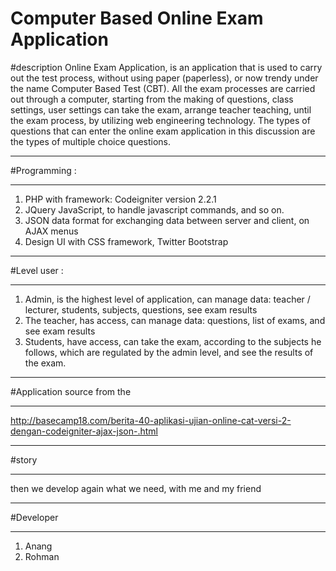 # Computer Based Online Exam Application
#description
Online Exam Application, is an application that is used to carry out the test process, without using paper (paperless), or now trendy under the name Computer Based Test (CBT). All the exam processes are carried out through a computer, starting from the making of questions, class settings, user settings can take the exam, arrange teacher teaching, until the exam process, by utilizing web engineering technology. The types of questions that can enter the online exam application in this discussion are the types of multiple choice questions.

***********
#Programming :
***********
1. PHP with framework: Codeigniter version 2.2.1
2. JQuery JavaScript, to handle javascript commands, and so on.
3. JSON data format for exchanging data between server and client, on AJAX menus
4. Design UI with CSS framework, Twitter Bootstrap

***********
#Level user : 
***********
1. Admin, is the highest level of application, can manage data: teacher / lecturer, students, subjects, questions, see exam results
2. The teacher, has access, can manage data: questions, list of exams, and see exam results
3. Students, have access, can take the exam, according to the subjects he follows, which are regulated by the admin level, and see the results of the exam.

***********
#Application source from the
***********
http://basecamp18.com/berita-40-aplikasi-ujian-online-cat-versi-2-dengan-codeigniter-ajax-json-.html

***********
#story

***********
then we develop again what we need, with me and my friend

***********
#Developer
***********
1. Anang
2. Rohman

